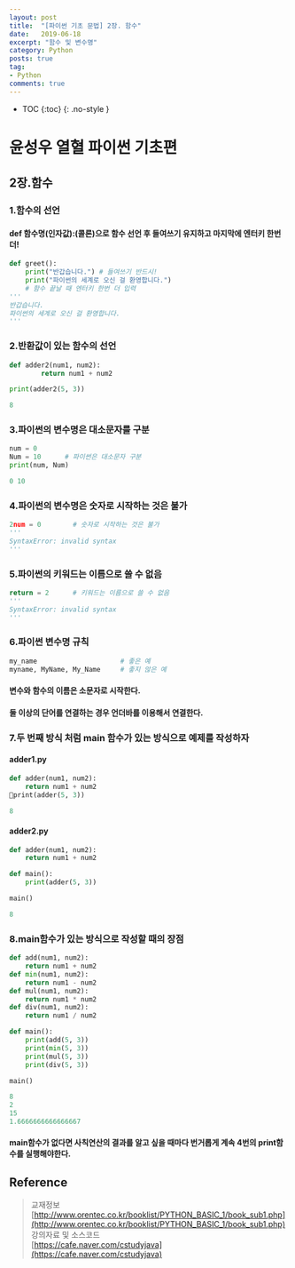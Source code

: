 ```yaml
---
layout: post
title:  "[파이썬 기초 문법] 2장. 함수"
date:   2019-06-18
excerpt: "함수 및 변수명"
category: Python
posts: true
tag:
- Python
comments: true
---
```

* TOC
{:toc}
{: .no-style }

# 윤성우 열혈 파이썬 기초편
## 2장.함수
### 1.함수의 선언
#### def 함수명(인자값):(콜론)으로 함수 선언 후 들여쓰기 유지하고 마지막에 엔터키 한번 더!
~~~ python
def greet():
    print("반갑습니다.") # 들여쓰기 반드시!
    print("파이썬의 세계로 오신 걸 환영합니다.")
    # 함수 끝날 때 엔터키 한번 더 입력
'''
반갑습니다.
파이썬의 세계로 오신 걸 환영합니다.  
'''
~~~


### 2.반환값이 있는 함수의 선언
~~~ python
def adder2(num1, num2):
        return num1 + num2

print(adder2(5, 3))

8
~~~


### 3.파이썬의 변수명은 대소문자를 구분
~~~ python
num = 0
Num = 10      # 파이썬은 대소문자 구분
print(num, Num)

0 10  
~~~


### 4.파이썬의 변수명은 숫자로 시작하는 것은 불가
~~~ python
2num = 0		# 숫자로 시작하는 것은 불가
'''
SyntaxError: invalid syntax  
'''
~~~

### 5.파이썬의 키워드는 이름으로 쓸 수 없음
~~~ python
return = 2		# 키워드는 이름으로 쓸 수 없음
'''
SyntaxError: invalid syntax  
'''
~~~


### 6.파이썬 변수명 규칙
~~~ python
my_name                     # 좋은 예
myname, MyName, My_Name     # 좋지 않은 예
~~~
####  변수와 함수의 이름은 소문자로 시작한다.
####  둘 이상의 단어를 연결하는 경우 언더바를 이용해서 연결한다.  


###  7.두 번째 방식 처럼 main 함수가 있는 방식으로 예제를 작성하자
#### adder1.py
~~~ python
def adder(num1, num2):
    return num1 + num2
print(adder(5, 3))

8
~~~


#### adder2.py
~~~ python
def adder(num1, num2):
    return num1 + num2

def main():
    print(adder(5, 3))

main()

8
~~~


### 8.main함수가 있는 방식으로 작성할 때의 장점
~~~ python
def add(num1, num2):
    return num1 + num2
def min(num1, num2):
    return num1 - num2
def mul(num1, num2):
    return num1 * num2
def div(num1, num2):
    return num1 / num2

def main():
    print(add(5, 3))
    print(min(5, 3))
    print(mul(5, 3))
    print(div(5, 3))

main()

8
2
15
1.6666666666666667
~~~
####  main함수가 없다면 사칙연산의 결과를 알고 싶을 때마다 번거롭게 계속 4번의 print함수를 실행해야한다.

## Reference  
> 교재정보  
[http://www.orentec.co.kr/booklist/PYTHON_BASIC_1/book_sub1.php](http://www.orentec.co.kr/booklist/PYTHON_BASIC_1/book_sub1.php)  
강의자료 및 소스코드  
[https://cafe.naver.com/cstudyjava](https://cafe.naver.com/cstudyjava)